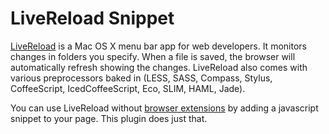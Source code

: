 LiveReload Snippet
==================
[LiveReload](http://livereload.com/ "LiveReload") is a Mac OS X menu bar app for web developers. It monitors changes in folders you specify. When a file is saved, the browser will automatically refresh showing the changes.
LiveReload also comes with various preprocessors baked in (LESS, SASS, Compass, Stylus, CoffeeScript, IcedCoffeeScript, Eco, SLIM, HAML, Jade).

You can use LiveReload without [browser extensions](http://help.livereload.com/kb/general-use/browser-extensions "LiveReload Browser Extensions") by adding a javascript snippet to your page. This plugin does just that.